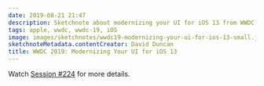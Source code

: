```yaml
---
date: 2019-08-21 21:47
description: Sketchnote about modernizing your UI for iOS 13 from WWDC 2019
tags: apple, wwdc, wwdc-19, iOS
image: images/sketchnotes/wwdc19-modernizing-your-ui-for-ios-13-small.jpg
sketchnoteMetadata.contentCreator: David Duncan
title: WWDC 2019: Modernizing Your UI for iOS 13
---
```


Watch [Session #224](https://developer.apple.com/wwdc19/224) for more details.
